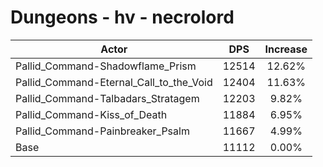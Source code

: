 # Dungeons - hv - necrolord
| Actor | DPS | Increase |
|---|:---:|:---:|
|Pallid_Command-Shadowflame_Prism|12514|12.62%|
|Pallid_Command-Eternal_Call_to_the_Void|12404|11.63%|
|Pallid_Command-Talbadars_Stratagem|12203|9.82%|
|Pallid_Command-Kiss_of_Death|11884|6.95%|
|Pallid_Command-Painbreaker_Psalm|11667|4.99%|
|Base|11112|0.00%|
